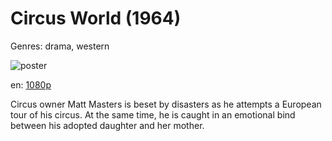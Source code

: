 # Circus World (1964)

Genres: drama, western

![poster](http://image.tmdb.org/t/p/w500/5SptTrY8orguu7j9cOzF4mqFRo0.jpg)

en:
  [1080p](magnet:?xt=urn:btih:369ab00c03bd963f0c83d2f4e1086bd08bbf556b&dn=Circus+World+%281964%29+1080p+BrRip+x264+-+YIFY&tr=udp%3A%2F%2Ftracker.openbittorrent.com%3A80%2Fannounce&tr=udp%3A%2F%2Fglotorrents.pw%3A6969%2Fannounce&tr=udp%3A%2F%2Ftracker.openbittorrent.com%3A80%2Fannounce&tr=udp%3A%2F%2Ftracker.opentrackr.org%3A1337%2Fannounce&tr=udp%3A%2F%2Fzer0day.to%3A1337%2Fannounce&tr=udp%3A%2F%2Ftracker.coppersurfer.tk%3A6969%2Fannounce)
  


Circus owner Matt Masters is beset by disasters as he attempts a European tour of his circus. At the same time, he is caught in an emotional bind between his adopted daughter and her mother.